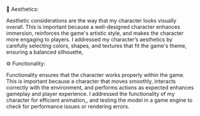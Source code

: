 🎨 Aesthetics:

Aesthetic considerations are the way that my character looks visually overall.  This is important because a well-designed character enhances immersion, reinforces the game's artistic style, and makes the character more engaging to players.
I addressed my character’s aesthetics by carefully selecting colors, shapes, and textures that fit the game's theme, ensuring a balanced silhouette,


⚙️ Functionality:

Functionality ensures that the character works properly within the game.   This is important because a character that moves smoothly, interacts correctly with the environment, and performs actions as expected enhances gameplay and player experience.
I addressed the functionality of my character  for efficient animation,, and testing the model in a game engine to check for performance issues or rendering errors.
